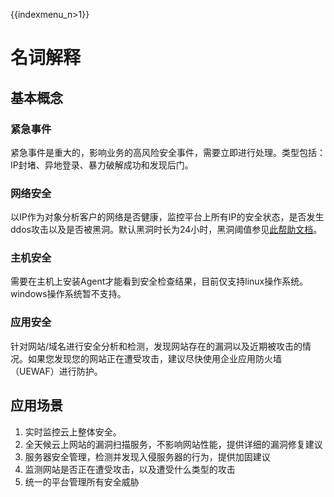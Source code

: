 {{indexmenu_n>1}}

# 名词解释

## 基本概念

### 紧急事件

紧急事件是重大的，影响业务的高风险安全事件，需要立即进行处理。类型包括：IP封堵、异地登录、暴力破解成功和发现后门。

### 网络安全

以IP作为对象分析客户的网络是否健康，监控平台上所有IP的安全状态，是否发生ddos攻击以及是否被黑洞。默认黑洞时长为24小时，黑洞阈值参见[此帮助文档](/security/usecurity/datacenter)。

### 主机安全

需要在主机上安装Agent才能看到安全检查结果，目前仅支持linux操作系统。windows操作系统暂不支持。

### 应用安全

针对网站/域名进行安全分析和检测，发现网站存在的漏洞以及近期被攻击的情况。如果您发现您的网站正在遭受攻击，建议尽快使用企业应用防火墙（UEWAF）进行防护。

## 应用场景

1.  实时监控云上整体安全。
2.  全天候云上网站的漏洞扫描服务，不影响网站性能，提供详细的漏洞修复建议
3.  服务器安全管理，检测并发现入侵服务器的行为，提供加固建议
4.  监测网站是否正在遭受攻击，以及遭受什么类型的攻击
5.  统一的平台管理所有安全威胁

